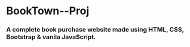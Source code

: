 # BookTown--Proj
### A complete book purchase website made using HTML, CSS, Bootstrap & vanila JavaScript.
















